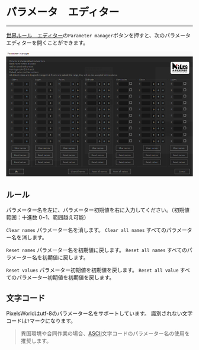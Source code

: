 # パラメータ　エディター
-------

[世界ルール　エディター](ScriptWindow.md)の`Parameter manager`ボタンを押すと、次のパラメータ　エディターを開くことができます。

![Parameter manager](PM_Review.png)


## ルール

パラメーター名を左に、パラメーター初期値を右に入力してください。（初期値範囲：十進数 0~1、範囲越え可能）

`Clear names` パラメーター名を消します。
`Clear all names` すべてのパラメーター名を消します。

`Reset names` パラメーター名を初期値に戻します。
`Reset all names` すべてのパラメーター名を初期値に戻します。

`Reset values` パラメーター初期値を初期値を戻します。
`Reset all value` すべてのパラメーター初期値を初期値を戻します。

## 文字コード

PixelsWorldはutf-8のパラメーター名をサポートしています。
識別されない文字コードは`?`マークになります。

> 異国環境や合同作業の場合、<span style="color:rgb(255,0,0)">[ASCII](https://ja.wikipedia.org/wiki/ASCII)</span>文字コードのパラメーター名の使用を推奨します。


<br>
<br>
<br>
<br>
<br>
<br>